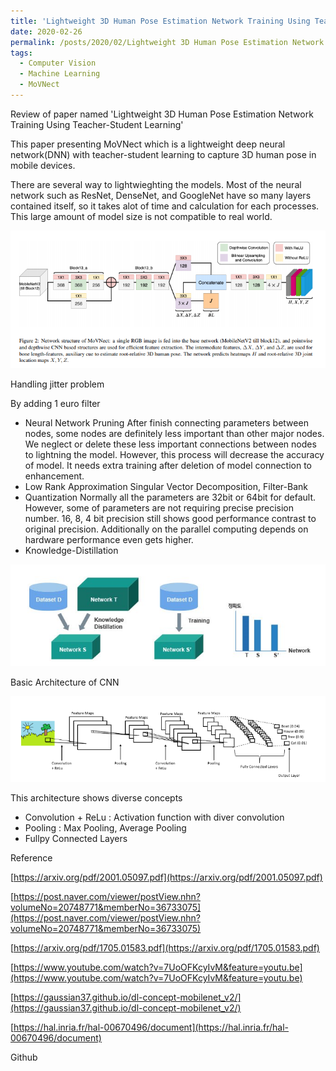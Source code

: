```yaml
---
title: 'Lightweight 3D Human Pose Estimation Network Training Using Teacher-Student Learning'
date: 2020-02-26
permalink: /posts/2020/02/Lightweight 3D Human Pose Estimation Network Training Using Teacher-Student Learning/
tags:
  - Computer Vision
  - Machine Learning
  - MoVNect
---
```


Review of paper named 'Lightweight 3D Human Pose Estimation Network Training Using Teacher-Student Learning'

This paper presenting MoVNect which is a lightweight deep neural network(DNN) with teacher-student learning 
to capture 3D human pose in mobile devices.

There are several way to lightwieghting the models. Most of the neural network such as ResNet, DenseNet, and GoogleNet have so many
layers contained itself, so it takes alot of time and calculation for each processes. This large amount of model size is not compatible to
real world.

![MovNect_Figure](/images/MoVNect_Figure2.PNG)

Handling jitter problem

By adding 1 euro filter

* Neural Network Pruning 
After finish connecting parameters between nodes, some nodes are definitely less important than other major nodes. We neglect or delete
these less important connections between nodes to lightning the model. However, this process will decrease the accuracy of model.
It needs extra training after deletion of model connection to enhancement.
* Low Rank Approximation
Singular Vector Decomposition, Filter-Bank
* Quantization
Normally all the parameters are 32bit or 64bit for default. However, some of parameters are not requiring precise precision number.
16, 8, 4 bit precision still shows good performance contrast to original precision. Additionally on the parallel computing
depends on hardware performance even gets higher.
* Knowledge-Distillation

![a](/images/Knowledge_Distillation.PNG)

Basic Architecture of CNN

![CNN](/images/CNN_Architecture.PNG)

This architecture shows diverse concepts
* Convolution + ReLu : Activation function with diver convolution
* Pooling : Max Pooling, Average Pooling
* Fullpy Connected Layers

Reference

[https://arxiv.org/pdf/2001.05097.pdf](https://arxiv.org/pdf/2001.05097.pdf)

[https://post.naver.com/viewer/postView.nhn?volumeNo=20748771&memberNo=36733075](https://post.naver.com/viewer/postView.nhn?volumeNo=20748771&memberNo=36733075)

[https://arxiv.org/pdf/1705.01583.pdf](https://arxiv.org/pdf/1705.01583.pdf)

[https://www.youtube.com/watch?v=7UoOFKcyIvM&feature=youtu.be](https://www.youtube.com/watch?v=7UoOFKcyIvM&feature=youtu.be)

[https://gaussian37.github.io/dl-concept-mobilenet_v2/](https://gaussian37.github.io/dl-concept-mobilenet_v2/)

[https://hal.inria.fr/hal-00670496/document](https://hal.inria.fr/hal-00670496/document)

Github


